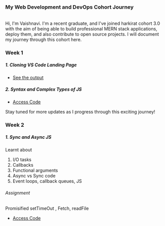 ### My Web Development and DevOps Cohort Journey

<br>
Hi, I'm Vaishnavi. I'm a recent graduate, and I've joined harkirat cohort 3.0 with the aim of being able to build professional MERN stack applications, deploy them, and also contribute to open source projects. I will document my journey through this cohort here.

### Week 1

##### 1. Cloning VS Code Landing Page

- [See the output](https://vscode-landing-page.vercel.app/)

##### 2. Syntax and Complex Types of JS

- [Access Code](https://github.com/vpullakhandam/harkirat-cohort/tree/main/week-1/JS-Basics)

Stay tuned for more updates as I progress through this exciting journey!

### Week 2

##### 1. Sync and Async JS

Learnt about

1. I/O tasks
2. Callbacks
3. Functional arguments
4. Async vs Sync code
5. Event loops, callback queues, JS

###### Assignment

Promisified setTimeOut , Fetch, readFile

- [Access Code](https://github.com/vpullakhandam/harkirat-cohort/tree/main/week-2)
